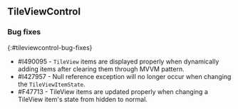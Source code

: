 ##  TileViewControl

### Bug fixes
{:#tileviewcontrol-bug-fixes}

* \#I490095 - `TileView` items are displayed properly when dynamically adding items after clearing them through MVVM pattern.
* \#I427957 - Null reference exception will no longer occur when changing the `TileViewItemState`.
* \#F47713 - TileView items are updated properly when changing a TileView item's state from hidden to normal.